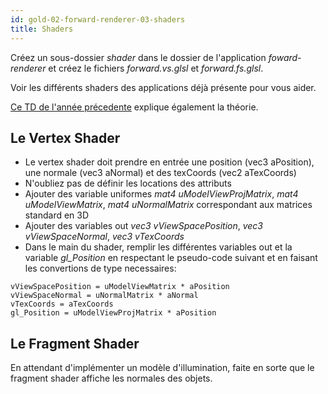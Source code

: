 ```yaml
---
id: gold-02-forward-renderer-03-shaders
title: Shaders
---
```


Créez un sous-dossier *shader* dans le dossier de l'application *foward-renderer* et créez le fichiers *forward.vs.glsl* et *forward.fs.glsl*.

Voir les différents shaders des applications déjà présente pour vous aider.

[Ce TD de l'année précedente](http://igm.univ-mlv.fr/~lnoel/index.php?section=teaching&teaching=opengl&teaching_section=tds&td=td5) explique également la théorie.

## Le Vertex Shader

- Le vertex shader doit prendre en entrée une position (vec3 aPosition), une normale (vec3 aNormal) et des texCoords (vec2 aTexCoords)
- N'oubliez pas de définir les locations des attributs
- Ajouter des variable uniformes *mat4 uModelViewProjMatrix*, *mat4 uModelViewMatrix*, *mat4 uNormalMatrix* correspondant aux matrices standard en 3D
- Ajouter des variables out *vec3 vViewSpacePosition*, *vec3 vViewSpaceNormal*, *vec3 vTexCoords*
- Dans le main du shader, remplir les différentes variables out et la variable *gl_Position* en respectant le pseudo-code suivant et en faisant les convertions de type necessaires:

```
vViewSpacePosition = uModelViewMatrix * aPosition
vViewSpaceNormal = uNormalMatrix * aNormal
vTexCoords = aTexCoords
gl_Position = uModelViewProjMatrix * aPosition
```

## Le Fragment Shader

En attendant d'implémenter un modèle d'illumination, faite en sorte que le fragment shader affiche les normales des objets.